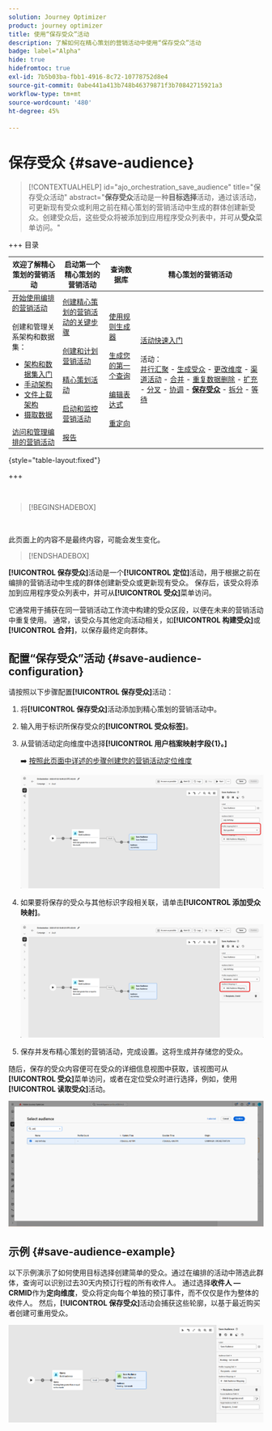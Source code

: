 ```yaml
---
solution: Journey Optimizer
product: journey optimizer
title: 使用“保存受众”活动
description: 了解如何在精心策划的营销活动中使用“保存受众”活动
badge: label="Alpha"
hide: true
hidefromtoc: true
exl-id: 7b5b03ba-fbb1-4916-8c72-10778752d8e4
source-git-commit: 0abe441a413b748b46379871f3b70842715921a3
workflow-type: tm+mt
source-wordcount: '480'
ht-degree: 45%

---
```


# 保存受众 {#save-audience}

>[!CONTEXTUALHELP]
>id="ajo_orchestration_save_audience"
>title="保存受众活动"
>abstract="**保存受众**&#x200B;活动是一种&#x200B;**目标选择**&#x200B;活动，通过该活动，可更新现有受众或利用之前在精心策划的营销活动中生成的群体创建新受众。创建受众后，这些受众将被添加到应用程序受众列表中，并可从&#x200B;**受众**&#x200B;菜单访问。"


+++ 目录

| 欢迎了解精心策划的营销活动 | 启动第一个精心策划的营销活动 | 查询数据库 | 精心策划的营销活动 |
|---|---|---|---|
| [开始使用编排的营销活动](../gs-orchestrated-campaigns.md)<br/><br/>创建和管理关系架构和数据集：</br> <ul><li>[架构和数据集入门](../gs-schemas.md)</li><li>[手动架构](../manual-schema.md)</li><li>[文件上载架构](../file-upload-schema.md)</li><li>[摄取数据](../ingest-data.md)</li></ul>[访问和管理编排的营销活动](../access-manage-orchestrated-campaigns.md) | [创建精心策划的营销活动的关键步骤](../gs-campaign-creation.md)<br/><br/>[创建和计划营销活动](../create-orchestrated-campaign.md)<br/><br/>[精心策划活动](../orchestrate-activities.md)<br/><br/>[启动和监控营销活动](../start-monitor-campaigns.md)<br/><br/>[报告](../reporting-campaigns.md) | [使用规则生成器](../orchestrated-rule-builder.md)<br/><br/>[生成您的第一个查询](../build-query.md)<br/><br/>[编辑表达式](../edit-expressions.md)<br/><br/>[重定向](../retarget.md) | [活动快速入门](about-activities.md)<br/><br/>活动：<br/>[并行汇聚](and-join.md) - [生成受众](build-audience.md) - [更改维度](change-dimension.md) - [渠道活动](channels.md) - [合并](combine.md) - [重复数据删除](deduplication.md) - [扩充](enrichment.md) - [分叉](fork.md) - [协调](reconciliation.md) - <b>[保存受众](save-audience.md)</b> - [拆分](split.md) - [等待](wait.md) |

{style="table-layout:fixed"}

+++


<br/>

>[!BEGINSHADEBOX]

</br>

此页面上的内容不是最终内容，可能会发生变化。

>[!ENDSHADEBOX]

**[!UICONTROL 保存受众]**&#x200B;活动是一个&#x200B;**[!UICONTROL 定位]**&#x200B;活动，用于根据之前在编排的营销活动中生成的群体创建新受众或更新现有受众。 保存后，该受众将添加到应用程序受众列表中，并可从&#x200B;**[!UICONTROL 受众]**&#x200B;菜单访问。

它通常用于捕获在同一营销活动工作流中构建的受众区段，以便在未来的营销活动中重复使用。 通常，该受众与其他定向活动相关，如&#x200B;**[!UICONTROL 构建受众]**&#x200B;或&#x200B;**[!UICONTROL 合并]**，以保存最终定向群体。

## 配置“保存受众”活动 {#save-audience-configuration}

请按照以下步骤配置&#x200B;**[!UICONTROL 保存受众]**&#x200B;活动：

1. 将&#x200B;**[!UICONTROL 保存受众]**&#x200B;活动添加到精心策划的营销活动中。

1. 输入用于标识所保存受众的&#x200B;**[!UICONTROL 受众标签]**。

1. 从营销活动定向维度中选择&#x200B;**[!UICONTROL 用户档案映射字段{1&#x200B;}。]**

   ➡️ [按照此页面中详述的步骤创建您的营销活动定位维度](../target-dimension.md)

   ![](../assets/save-audience-1.png)

1. 如果要将保存的受众与其他标识字段相关联，请单击&#x200B;**[!UICONTROL 添加受众映射]**。

   ![](../assets/save-audience-2.png)

1. 保存并发布精心策划的营销活动，完成设置。这将生成并存储您的受众。

随后，保存的受众内容便可在受众的详细信息视图中获取，该视图可从&#x200B;**[!UICONTROL 受众]**&#x200B;菜单访问，或者在定位受众时进行选择，例如，使用&#x200B;**[!UICONTROL 读取受众]**&#x200B;活动。

![](../assets/save-audience-4.png)


## 示例 {#save-audience-example}

以下示例演示了如何使用目标选择创建简单的受众。通过在编排的活动中筛选此群体，查询可以识别过去30天内预订行程的所有收件人。 通过选择&#x200B;**收件人 — CRMID**&#x200B;作为&#x200B;**定向维度**，受众将定向每个单独的预订事件，而不仅仅是作为整体的收件人。 然后，**[!UICONTROL 保存受众]**&#x200B;活动会捕获这些轮廓，以基于最近购买者创建可重用受众。

![](../assets/save-audience-3.png)
